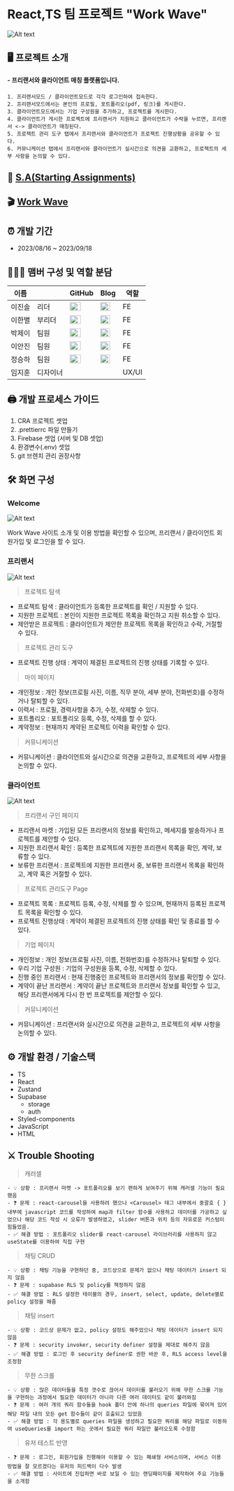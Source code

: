 # React,TS 팀 프로젝트 "Work Wave"

![Alt text](image-3.png)

## 🖥️ 프로젝트 소개

#### - 프리랜서와 클라이언트 매칭 플랫폼입니다.

    1. 프리랜서모드 / 클라이언트모드로 각각 로그인하여 접속한다.
    2. 프리랜서모드에서는 본인의 프로필, 포트폴리오(pdf, 링크)를 게시한다.
    3. 클라이언트모드에서는 기업 구성원을 추가하고, 프로젝트를 게시한다.
    4. 클라이언트가 게시한 프로젝트에 프리랜서가 지원하고 클라이언트가 수락을 누르면, 프리랜서 <-> 클라이언트가 매칭된다.
    5. 프로젝트 관리 도구 탭에서 프리랜서와 클라이언트가 프로젝트 진행상황을 공유할 수 있다.
    6. 커뮤니케이션 탭에서 프리랜서와 클라이언트가 실시간으로 의견을 교환하고, 프로젝트의 세부 사항을 논의할 수 있다.

## 📜 [S.A(Starting Assignments)](https://www.notion.so/86dbcf1f59274d9eaf2c5247cb73644a?pvs=4)

## 🎬 [Work Wave](https://work-wave-git-main-jinsollee2023.vercel.app/)

## ⏰ 개발 기간

- 2023/08/16 ~ 2023/09/18

## 🧑‍🤝‍🧑 맴버 구성 및 역할 분담

| 이름   |          | GitHub                                                                                                                                                 | Blog                                                                                                                                                                          | 역할   |
| ------ | -------- | ------------------------------------------------------------------------------------------------------------------------------------------------------ | ----------------------------------------------------------------------------------------------------------------------------------------------------------------------------- | ------ |
| 이진솔 | 리더     | <a href="https://github.com/jinsollee2023" target="_blank"><img src="https://ifh.cc/g/raxvmQ.png" width="25" height="20"/></a> | <a href="https://velog.io/@jins2ol" target="_blank"><img src="https://ifh.cc/g/VnOcKK.png" width="22" height="20"/></a>      | FE |
| 이한별 | 부리더   | <a href="https://github.com/hanbyeol1219" target="_blank"><img src="https://ifh.cc/g/raxvmQ.png" width="25" height="20"/></a>  | <a href="https://velog.io/@lhb971219" target="_blank"><img src="https://ifh.cc/g/VnOcKK.png" width="22" height="20"/></a>    | FE |
| 박제이 | 팀원     | <a href="https://github.com/ParkJe2" target="_blank"><img src="https://ifh.cc/g/raxvmQ.png" width="25" height="20"/></a>       | <a href="https://parkje2.github.io/" target="_blank"><img src="https://ifh.cc/g/VnOcKK.png" width="22" height="20"/></a>     | FE |
| 이안진 | 팀원     | <a href="https://github.com/AJ3504" target="_blank"><img src="https://ifh.cc/g/raxvmQ.png" width="25" height="20"/></a>        | <a href="https://lethargin.tistory.com" target="_blank"><img src="https://ifh.cc/g/VnOcKK.png" width="22" height="20"/></a>  | FE |
| 정승하 | 팀원     | <a href="https://github.com/projectaub" target="_blank"><img src="https://ifh.cc/g/raxvmQ.png" width="25" height="20"/></a>    | <a href="https://blog.naver.com/tmdgk10" target="_blank"><img src="https://ifh.cc/g/VnOcKK.png" width="22" height="20"/></a> | FE |
| 임지훈 | 디자이너 |                                                                                                                                                  |                                                                                                                                                                         | UX/UI |

## 🖨️ 개발 프로세스 가이드

1.  CRA 프로젝트 셋업
2.  .prettierrc 파일 만들기
3.  Firebase 셋업 (서버 및 DB 셋업)
4.  환경변수(.env) 셋업
5.  git 브렌치 관리 권장사항

## 🛠️ 화면 구성

### Welcome

![Alt text](image-2.png)

Work Wave 사이트 소개 및 이용 방법을 확인할 수 있으며, 프리랜서 / 클라이언트 회원가입 및 로그인을 할 수 있다.

### 프리랜서

![Alt text](image-1.png)

> 프로젝트 탐색

- 프로젝트 탐색 : 클라이언트가 등록한 프로젝트를 확인 / 지원할 수 있다.
- 지원한 프로젝트 : 본인이 지원한 프로젝트 목록을 확인하고 지원 취소할 수 있다.
- 제안받은 프로젝트 : 클라이언트가 제안한 프로젝트 목록을 확인하고 수락, 거절할 수 있다.

> 프로젝트 관리 도구

- 프로젝트 진행 상태 : 계약이 체결된 프로젝트의 진행 상태를 기록할 수 있다.

> 마이 페이지

- 개인정보 : 개인 정보(프로필 사진, 이름, 직무 분야, 세부 분야, 전화번호)를 수정하거나 탈퇴할 수 있다.
- 이력서 : 프로필, 경력사항을 추가, 수정, 삭제할 수 있다.
- 포트폴리오 : 포트폴리오 등록, 수정, 삭제를 할 수 있다.
- 계약정보 : 현재까지 계약된 프로젝트 이력을 확인할 수 있다.

> 커뮤니케이션

- 커뮤니케이션 : 클라이언트와 실시간으로 의견을 교환하고, 프로젝트의 세부 사항을 논의할 수 있다.

### 클라이언트

![Alt text](image.png)

> 프리랜서 구인 페이지

- 프리랜서 마켓 : 가입된 모든 프리랜서의 정보를 확인하고, 메세지를 발송하거나 프로젝트를 제안할 수 있다.
- 지원한 프리랜서 확인 : 등록한 프로젝트에 지원한 프리랜서 목록을 확인, 계약, 보류할 수 있다.
- 보류한 프리랜서 : 프로젝트에 지원한 프리랜서 중, 보류한 프리랜서 목록을 확인하고, 계약 혹은 거절할 수 있다.

> 프로젝트 관리도구 Page

- 프로젝트 목록 : 프로젝트 등록, 수정, 삭제를 할 수 있으며, 현재까지 등록된 프로젝트 목록을 확인할 수 있다.
- 프로젝트 진행상태 : 계약이 체결된 프로젝트의 진행 상태를 확인 및 종료를 할 수 있다.

> 기업 페이지

- 개인정보 : 개인 정보(프로필 사진, 이름, 전화번호)를 수정하거나 탈퇴할 수 있다.
- 우리 기업 구성원 : 기업의 구성원을 등록, 수정, 삭제할 수 있다.
- 진행 중인 프리랜서 : 현재 진행중인 프로젝트와 프리랜서의 정보를 확인할 수 있다.
- 계약이 끝난 프리랜서 : 계약이 끝난 프로젝트와 프리랜서 정보를 확인할 수 있고, 해당 프리랜서에게 다시 한 번 프로젝트를 제안할 수 있다.

> 커뮤니케이션

- 커뮤니케이션 : 프리랜서와 실시간으로 의견을 교환하고, 프로젝트의 세부 사항을 논의할 수 있다.

## ⚙️ 개발 환경 / 기술스택

- TS
- React
- Zustand
- Supabase
  - storage
  - auth
- Styled-components
- JavaScript
- HTML

## ⚔️ Trouble Shooting

> 캐러셀

    - 💡 상황 : 프리랜서 마켓 -> 포트폴리오를 보기 편하게 보여주기 위해 캐러셀 기능이 필요했음
    - ❓ 문제 : react-carousel을 사용하려 했으나 <Carousel> 태그 내부에서 중괄호 { } 내부에 javascript 코드를 작성하여 map과 filter 함수를 사용하고 데이터를 가공하고 싶었으나 해당 코드 작성 시 오류가 발생하였고, slider 버튼과 위치 등의 자유로운 커스텀이 힘들었음.
    - ✅ 해결 방법 : 포트폴리오 slider를 react-carousel 라이브러리를 사용하지 않고 useState를 이용하여 직접 구현

> 채팅 CRUD

    - 💡 상황 : 채팅 기능을 구현하던 중, 코드상으로 문제가 없으나 채팅 데이터가 insert 되지 않음
    - ❓ 문제 : supabase RLS 및 policy를 책정하지 않음
    - ✅ 해결 방법 : RLS 설정한 테이블의 경우, insert, select, update, delete별로 policy 설정을 해줌

> 채팅 insert

    - 💡 상황 : 코드상 문제가 없고, policy 설정도 해주었으나 채팅 데이터가 insert 되지 않음
    - ❓ 문제 : security invoker, security definer 설정을 제대로 해주지 않음
    - ✅ 해결 방법 : 로그인 후 security definer로 권한 바꾼 후, RLS access level을 조정함

> 무한 스크롤

    - 💡 상황 : 많은 데이터들을 특정 갯수로 끊어서 데이터를 불러오기 위해 무한 스크롤 기능을 구현하는 과정에서 필요한 데이터가 아니라 다른 여러 데이터도 같이 불러와짐
    - ❓ 문제 : 여러 개의 쿼리 함수들을 hook 폴더 안에 하나의 queries 파일에 묶어져 있어 해당 파일 내의 모든 get 함수들이 같이 호출되고 있었음
    - ✅ 해결 방법 : 각 용도별로 queries 파일을 생성하고 필요한 쿼리를 해당 파일로 이동하여 useQueries를 import 하는 곳에서 필요한 쿼리 파일만 불러오도록 수정함

> 유저 테스트 반영

    - ❓ 문제 : 로그인, 회원가입을 진행해야 이용할 수 있는 폐쇄형 서비스이며, 서비스 이용 방법을 잘 모르겠다는 유저의 피드백이 다수 발생
    - ✅ 해결 방법 : 사이트에 진입하면 바로 보일 수 있는 랜딩페이지를 제작하여 주요 기능들을 소개함
